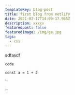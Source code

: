 ```yaml
---
templateKey: blog-post
title: first blog from netlify
date: 2021-02-17T14:09:17.965Z
description: xxxxx
featuredpost: false
featuredimage: /img/ga.jpg
tags:
  - css
---
```

sdfasdf

`code`

`const a = 1 + 2`

``

``